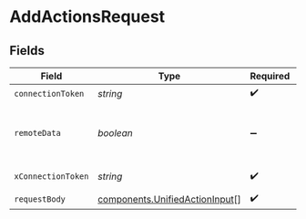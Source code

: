 # AddActionsRequest


## Fields

| Field                                                                            | Type                                                                             | Required                                                                         | Description                                                                      |
| -------------------------------------------------------------------------------- | -------------------------------------------------------------------------------- | -------------------------------------------------------------------------------- | -------------------------------------------------------------------------------- |
| `connectionToken`                                                                | *string*                                                                         | :heavy_check_mark:                                                               | N/A                                                                              |
| `remoteData`                                                                     | *boolean*                                                                        | :heavy_minus_sign:                                                               | Set to true to include data from the original Marketingautomation software.      |
| `xConnectionToken`                                                               | *string*                                                                         | :heavy_check_mark:                                                               | The connection token                                                             |
| `requestBody`                                                                    | [components.UnifiedActionInput](../../models/components/unifiedactioninput.md)[] | :heavy_check_mark:                                                               | N/A                                                                              |